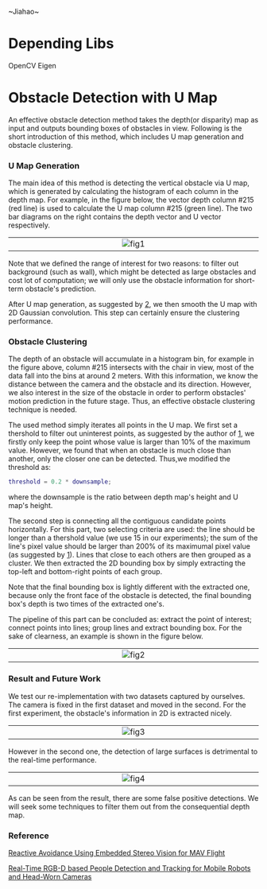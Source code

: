 ~Jiahao~
# Depending Libs
OpenCV
Eigen
# Obstacle Detection with U Map
An effective obstacle detection method takes the depth(or disparity) map as input and outputs bounding boxes of obstacles in view. Following is the short introduction of this method, which includes U map generation and obstacle clustering.

### U Map Generation
The main idea of this method is detecting the vertical obstacle via U map, which is generated by calculating the histogram of each column in the depth map. For example, in the figure below, the vector depth column #215 (red line) is used to calculate the U map column #215 (green line). The two bar diagrams on the right contains the depth vector and U vector respectively.
<table align="center"><tr><td align="center" width="9999">
<img src="img/extract_U_map.png" alt="fig1">
</td></tr></table>

Note that we defined the range of interest for two reasons: to filter out background (such as wall), which might be detected as large obstacles and cost lot of computation; we will only use the obstacle information for short-term obstacle's prediction.

After U map generation, as suggested by [2][2], we then smooth the U map with 2D Gaussian convolution. This step can certainly ensure the clustering performance.

### Obstacle Clustering
The depth of an obstacle will accumulate in a histogram bin, for example in the figure above, column #215 intersects with the chair in view, most of the data fall into the bins at around 2 meters. With this information, we know the distance between the camera and the obstacle and its direction. However, we also interest in the size of the obstacle in order to perform obstacles' motion prediction in the future stage. Thus, an effective obstacle clustering technique is needed.

The used method simply iterates all points in the U map. We first set a thershold to filter out uninterest points, as suggested by the author of [1][1], we firstly only keep the point whose value is larger than 10% of the maximum value. However, we found that when an obstacle is much close than another, only the closer one can be detected. Thus,we modified the threshold as:
```Matlab
threshold = 0.2 * downsample;
```

where the downsample is the ratio between depth map's height and U map's height.

The second step is connecting all the contiguous candidate points horizontally. For this part, two selecting criteria are used: the line should be longer than a thershold value (we use 15 in our experiments); the sum of the line's pixel value should be larger than 200% of its maximumal pixel value (as suggested by [1][1]). Lines that close to each others are then grouped as a cluster. We then extracted the 2D bounding box by simply extracting the top-left and bottom-right points of each group.

Note that the final bounding box is lightly different with the extracted one, because only the front face of the obstacle is detected, the final bounding box's depth is two times of the extracted one's.

The pipeline of this part can be concluded as: extract the point of interest; connect points into lines; group lines and extract bounding box. For the sake of clearness, an example is shown in the figure below.
<table align="center"><tr><td align="center" width="9999">
<img src="img/pipeline.png" alt="fig2">
</td></tr></table>

### Result and Future Work
We test our re-implementation with two datasets captured by ourselves. The camera is fixed in the first dataset and moved in the second. For the first experiment, the obstacle's information in 2D is extracted nicely.
<table align="center"><tr><td align="center" width="9999">
<img src="img/fixed_result.gif" alt="fig3">
</td></tr></table>

However in the second one, the detection of large surfaces is detrimental to the real-time performance.
<table align="center"><tr><td align="center" width="9999">
<img src="img/move_result.gif" alt="fig4">
</td></tr></table>

As can be seen from the result, there are some false positive detections. We will seek some techniques to filter them out from the consequential depth map.

### Reference
[1]: http://people.inf.ethz.ch/pomarc/pubs/OleynikovaICRA15.pdf  "Reactive Avoidance Using Embedded Stereo Vision for MAV Flight"

[Reactive Avoidance Using Embedded Stereo Vision for MAV Flight](http://people.inf.ethz.ch/pomarc/pubs/OleynikovaICRA15.pdf)

[2]: https://www.vision.rwth-aachen.de/media/papers/jafari14icra_realtime_rgbd_tracking.pdf  "Real-Time RGB-D based People Detection and Tracking for Mobile Robots and Head-Worn Cameras"

[Real-Time RGB-D based People Detection and Tracking for Mobile Robots and Head-Worn Cameras]( https://www.vision.rwth-aachen.de/media/papers/jafari14icra_realtime_rgbd_tracking.pdf)

